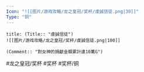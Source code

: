```yaml
---
Icon: "![[图片/游戏攻略/龙之皇冠/奖杯/虔誠信徒.png|30]]"
Type: "铜"
---
```

```ad-common-bronze-trophy
title: (Title:: "虔誠信徒")
![[图片/游戏攻略/龙之皇冠/奖杯/虔誠信徒.png|100]]

(Comment:: "對女神的捐獻金額累計達10萬G")
```

#龙之皇冠/奖杯 #奖杯 #奖杯/铜
